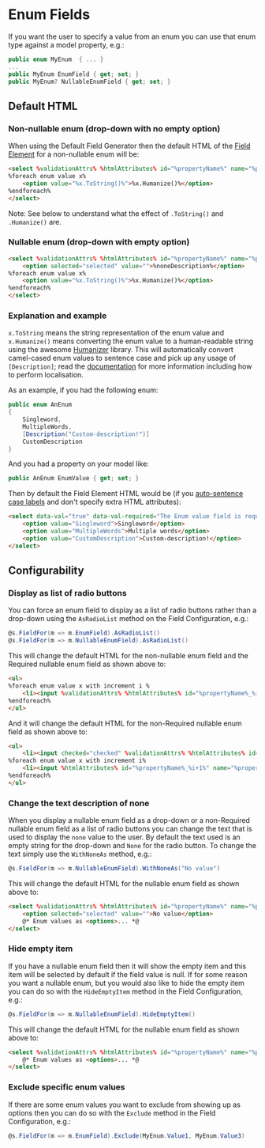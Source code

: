 Enum Fields
===========

If you want the user to specify a value from an enum you can use that enum type against a model property, e.g.:

```csharp
public enum MyEnum  { ... }
...
public MyEnum EnumField { get; set; }
public MyEnum? NullableEnumField { get; set; }
```

Default HTML
------------

### Non-nullable enum (drop-down with no empty option)

When using the Default Field Generator then the default HTML of the [Field Element](field-element) for a non-nullable enum will be:

```html
<select %validationAttrs% %htmlAttributes% id="%propertyName%" name="%propertyName%">
%foreach enum value x%
    <option value="%x.ToString()%">%x.Humanize()%</option>
%endforeach%
</select>
```

Note: See below to understand what the effect of `.ToString()` and `.Humanize()` are.

### Nullable enum (drop-down with empty option)

```html
<select %validationAttrs% %htmlAttributes% id="%propertyName%" name="%propertyName%">
    <option selected="selected" value="">%noneDescription%</option>
%foreach enum value x%
    <option value="%x.ToString()%">%x.Humanize()%</option>
%endforeach%
</select>
```

### Explanation and example

`x.ToString` means the string representation of the enum value and `x.Humanize()` means converting the enum value to a human-readable string using the awesome [Humanizer](https://github.com/MehdiK/Humanizer#humanize-enums) library. This will automatically convert camel-cased enum values to sentence case and pick up any usage of `[Description]`; read the [documentation](https://github.com/MehdiK/Humanizer#humanize-enums) for more information including how to perform localisation.

As an example, if you had the following enum:

```csharp
public enum AnEnum
{
    Singleword,
    MultipleWords,
    [Description("Custom-description!")]
    CustomDescription
}
```

And you had a property on your model like:

```csharp
public AnEnum EnumValue { get; set; }
```

Then by default the Field Element HTML would be (if you [auto-sentence case labels](auto-sentence-case) and don't specify extra HTML attributes):

```html
<select data-val="true" data-val-required="The Enum value field is required." id="EnumValue" name="EnumValue">
    <option value="Singleword">Singleword</option>
    <option value="MultipleWords">Multiple words</option>
    <option value="CustomDescription">Custom-description!</option>
</select>
```

Configurability
---------------

### Display as list of radio buttons

You can force an enum field to display as a list of radio buttons rather than a drop-down using the `AsRadioList` method on the Field Configuration, e.g.:

```csharp
@s.FieldFor(m => m.EnumField).AsRadioList()
@s.FieldFor(m => m.NullableEnumField).AsRadioList()
```

This will change the default HTML for the non-nullable enum field and the Required nullable enum field as shown above to:

```html
<ul>
%foreach enum value x with increment i %
    <li><input %validationAttrs% %htmlAttributes% id="%propertyName%_%i%" name="%propertyName%" type="radio" value="%x.ToString()%" /> <label for="%propertyName%_%i%">%x.Humanize()%</label></li>
%endforeach%
</ul>
```

And it will change the default HTML for the non-Required nullable enum field as shown above to:

```html
<ul>
    <li><input checked="checked" %validationAttrs% %htmlAttributes% id="%propertyName%_1" name="%propertyName%" type="radio" value="" /> <label for="%propertyName%_1">%noneDescription%</label></li>
%foreach enum value x with increment i%
    <li><input %htmlAttributes% id="%propertyName%_%i+1%" name="%propertyName%" type="radio" value="%x.ToString()%" /> <label for="%propertyName%_%i+1%">%x.Humanize()%</label></li>
%endforeach%
</ul>
```

### Change the text description of none

When you display a nullable enum field as a drop-down or a non-Required nullable enum field as a list of radio buttons you can change the text that is used to display the `none` value to the user. By default the text used is an empty string for the drop-down and `None` for the radio button. To change the text simply use the `WithNoneAs` method, e.g.:

```csharp
@s.FieldFor(m => m.NullableEnumField).WithNoneAs("No value")
```

This will change the default HTML for the nullable enum field as shown above to:

```html
<select %validationAttrs% %htmlAttributes% id="%propertyName%" name="%propertyName%">
    <option selected="selected" value="">No value</option>
    @* Enum values as <options>... *@
</select>
```

### Hide empty item
If you have a nullable enum field then it will show the empty item and this item will be selected by default if the field value is null. If for some reason you want a nullable enum, but you would also like to hide the empty item you can do so with the `HideEmptyItem` method in the Field Configuration, e.g.:

```csharp
@s.FieldFor(m => m.NullableEnumField).HideEmptyItem()
```

This will change the default HTML for the nullable enum field as shown above to:

```html
<select %validationAttrs% %htmlAttributes% id="%propertyName%" name="%propertyName%">
    @* Enum values as <options>... *@
</select>
```

### Exclude specific enum values
If there are some enum values you want to exclude from showing up as options then you can do so with the `Exclude` method in the Field Configuration, e.g.:

```csharp
@s.FieldFor(m => m.EnumField).Exclude(MyEnum.Value1, MyEnum.Value3)
```